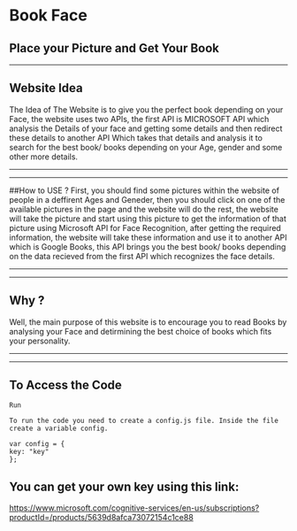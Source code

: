 # Book Face
## Place your Picture and Get Your Book
***
## Website Idea
The Idea of The Website is to give you the perfect book depending on your Face, the website uses two APIs, the first API is MICROSOFT API which analysis the Details of your face and getting some details and then redirect these details to another API Which takes that details and analysis it to search for the best book/ books depending on your Age, gender and some other more details.
***
***
##How to USE ?
First, you should find some pictures within the website of people in a deffirent Ages and Geneder, then you should click on one of the available pictures in the page and the website will do the rest, the website will take the picture and start using this picture to get the information of that picture using Microsoft API for Face Recognition, after getting the required information, the website will take these information and use it to another API which is Google Books, this API brings you the best book/ books depending on the data recieved from the first API which recognizes the face details.
***
***

## Why ?
Well, the main purpose of this website is to encourage you to read Books by analysing your Face and detirmining the best choice of books which fits your personality.
***
***
## To Access the Code
    Run

    To run the code you need to create a config.js file. Inside the file create a variable config.

    var config = {
    key: "key"
    };

## You can get your own key using this link:
https://www.microsoft.com/cognitive-services/en-us/subscriptions?productId=/products/5639d8afca73072154c1ce88
